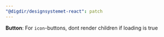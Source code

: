 ```yaml
---
"@digdir/designsystemet-react": patch
---
```


**Button**: For `icon`-buttons, dont render children if loading is true
